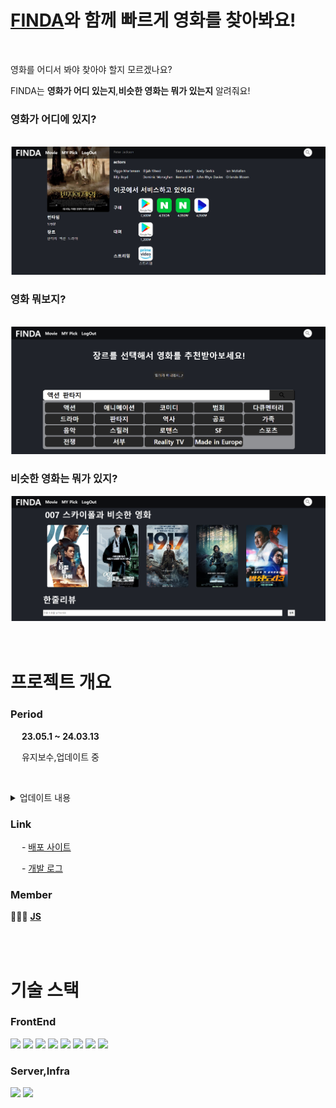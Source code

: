 # [FINDA](https://finda-2.web.app/)와 함께 빠르게 영화를 찾아봐요!

<br>

영화를 어디서 봐야 찾아야 할지 모르겠나요?

FINDA는 **영화가 어디 있는지**,**비슷한 영화는 뭐가 있는지** 알려줘요!

### 영화가 어디에 있지?

<br>

<img src="./K-007.png">

<br>

### 영화 뭐보지?

<br>

<img src="./K-006.png">

<br>

### 비슷한 영화는 뭐가 있지?

<img src="./K-008.png">
<br>

<br>

<br>

# 프로젝트 개요

### Period

&emsp; **23.05.1 ~ 24.03.13**

&emsp; 유지보수,업데이트 중

&emsp; <details>

<summary>업데이트 내용</summary>
<div markdown="1">

#### 23.3.28

- result 페이지 모바일 화면 여백 조절
- 썸네일 이미지, 설명글 추가
- 페이지 텝에 이미지,제목 변경
- 푸터 변경
- 화폐 단위 대신 역슬레시 나오는 문제 해결

#### 23.3.15

- 영화 페이지 로딩 에러 해결
- 포스터 길이 조절
- 비슷한 영화 스크롤바 삭제
- 라이트모드 색상 변경
  </div>
  </details>

### Link

&emsp; - [배포 사이트](https://finda-2.web.app/)

&emsp; - [개발 로그](https://www.notion.so/jjung5eung/finda-2-0-d6c564425f7c4ddab5611199ca949418?pvs=4)

### Member

🧑🏻‍💻 **[JS](https://github.com/herrakam)**

<br />

<br />

# 기술 스택

### FrontEnd

<img src="https://img.shields.io/badge/Typescript-3178C6?style=flat&logo=typescript&logoColor=white"/> 
<img src="https://img.shields.io/badge/React-61DAFB?style=flat&logo=React&logoColor=white"/> 
<img src="https://img.shields.io/badge/Vite-646CFF?style=flat&logo=vite&logoColor=white"/>
<img src="https://img.shields.io/badge/Jotai-00AEF0?style=flat&logo=ghostery&logoColor=white"/>
<img src="https://img.shields.io/badge/Tanstack Query-FF4154?style=flat&logo=React&logoColor=white"/>
<img src="https://img.shields.io/badge/Styled Components-DB7093?style=flat&logo=styledcomponents&logoColor=white"/>
<img src="https://img.shields.io/badge/React Router Dom-CA4245?style=flat&logo=reactrouter&logoColor=white"/>
<img src="https://img.shields.io/badge/StoryBook-FF4785?style=flat&logo=storybook&logoColor=white"/>

### Server,Infra

<img src="https://img.shields.io/badge/firebase-FFCA28?style=flat&logo=firebase&logoColor=white"/>
<img src="https://img.shields.io/badge/githubactions-2088FF?style=flat&logo=githubactions&logoColor=white"/>
